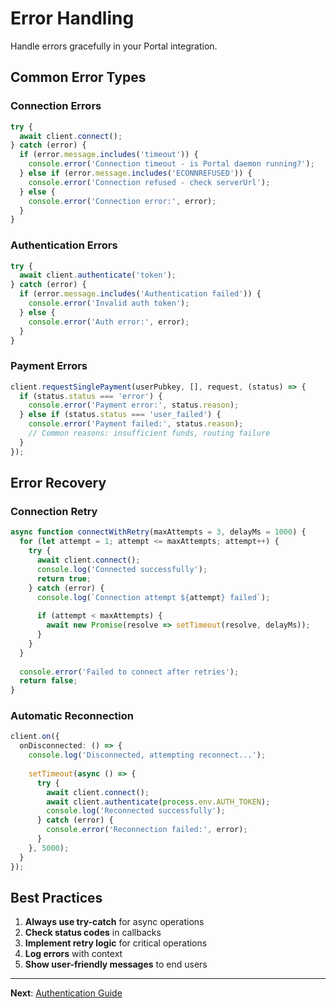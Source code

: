 # Error Handling

Handle errors gracefully in your Portal integration.

## Common Error Types

### Connection Errors

```typescript
try {
  await client.connect();
} catch (error) {
  if (error.message.includes('timeout')) {
    console.error('Connection timeout - is Portal daemon running?');
  } else if (error.message.includes('ECONNREFUSED')) {
    console.error('Connection refused - check serverUrl');
  } else {
    console.error('Connection error:', error);
  }
}
```

### Authentication Errors

```typescript
try {
  await client.authenticate('token');
} catch (error) {
  if (error.message.includes('Authentication failed')) {
    console.error('Invalid auth token');
  } else {
    console.error('Auth error:', error);
  }
}
```

### Payment Errors

```typescript
client.requestSinglePayment(userPubkey, [], request, (status) => {
  if (status.status === 'error') {
    console.error('Payment error:', status.reason);
  } else if (status.status === 'user_failed') {
    console.error('Payment failed:', status.reason);
    // Common reasons: insufficient funds, routing failure
  }
});
```

## Error Recovery

### Connection Retry

```typescript
async function connectWithRetry(maxAttempts = 3, delayMs = 1000) {
  for (let attempt = 1; attempt <= maxAttempts; attempt++) {
    try {
      await client.connect();
      console.log('Connected successfully');
      return true;
    } catch (error) {
      console.log(`Connection attempt ${attempt} failed`);
      
      if (attempt < maxAttempts) {
        await new Promise(resolve => setTimeout(resolve, delayMs));
      }
    }
  }
  
  console.error('Failed to connect after retries');
  return false;
}
```

### Automatic Reconnection

```typescript
client.on({
  onDisconnected: () => {
    console.log('Disconnected, attempting reconnect...');
    
    setTimeout(async () => {
      try {
        await client.connect();
        await client.authenticate(process.env.AUTH_TOKEN);
        console.log('Reconnected successfully');
      } catch (error) {
        console.error('Reconnection failed:', error);
      }
    }, 5000);
  }
});
```

## Best Practices

1. **Always use try-catch** for async operations
2. **Check status codes** in callbacks
3. **Implement retry logic** for critical operations
4. **Log errors** with context
5. **Show user-friendly messages** to end users

---

**Next**: [Authentication Guide](../guides/authentication.md)

